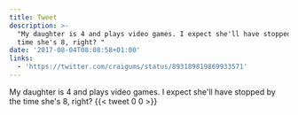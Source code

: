 ```yaml
---
title: Tweet
description: >-
  "My daughter is 4 and plays video games. I expect she'll have stopped by the
  time she's 8, right? "
date: '2017-08-04T08:08:58+01:00'
links:
  - 'https://twitter.com/craigums/status/893189819869933571'
---
```

My daughter is 4 and plays video games. I expect she'll have stopped by the time she's 8, right? 
      {{< tweet 0 0 >}}
    
